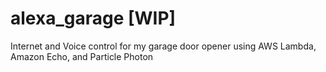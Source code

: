 # alexa_garage [WIP]
Internet and Voice control for my garage door opener using AWS Lambda, Amazon Echo, and Particle Photon
